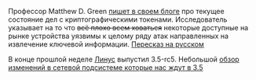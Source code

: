 Профессор Matthew D. Green [пишет в своем блоге](http://blog.cryptographyengineering.com/2012/06/bad-couple-of-years-for-cryptographic.html) про текущее состояние дел с криптографическими токенами.  Исследователь указывает на то что <del>всё плохо всем ховаться</del> некоторые доступные на рынке устройства уязвимы к целому ряду атак направленных на извлечение ключевой информации. [Пересказ на русском](http://www.pgpru.com/novosti/2012/plohoevremjadljaindustriikriptograficheskihtokenov)

В конце прошлой неделе [Линус](http://en.wikipedia.org/wiki/Linus_Torvalds) выпустил 3.5-rc5. Небольшой [обзор изменений в сетевой подсистеме которые нас ждут в 3.5](http://www.h-online.com/open/features/Kernel-Log-Coming-in-Linux-3-5-Part-1-Networking-1625047.html)
